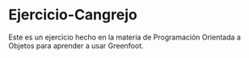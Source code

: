 # Ejercicio-Cangrejo
Este es un ejercicio hecho en la materia de Programación Orientada a Objetos para aprender a usar Greenfoot.

